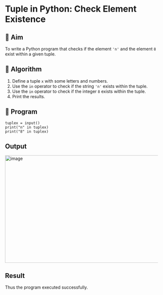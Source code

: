 
# Tuple in Python: Check Element Existence

## 🎯 Aim
To write a Python program that checks if the element `'n'` and the element `8` exist within a given tuple.

## 🧠 Algorithm
1. Define a tuple `x` with some letters and numbers.
2. Use the `in` operator to check if the string `'n'` exists within the tuple.
3. Use the `in` operator to check if the integer `8` exists within the tuple.
4. Print the results.

## 🧾 Program
```
tuplex = input()
print("n" in tuplex)
print("8" in tuplex)
```

## Output
<img width="1188" height="354" alt="image" src="https://github.com/user-attachments/assets/64f100ca-f0f9-4236-ab27-a230c12369fe" />

## Result
Thus the program executed successfully.

